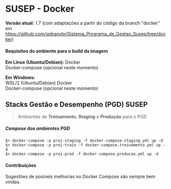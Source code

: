 # SUSEP - Docker

**Versão atual:** 1.7 (com adaptações a partir do código da branch "docker" em https://github.com/spbgovbr/Sistema_Programa_de_Gestao_Susep/tree/docker)

#### Requisitos do ambiente para o build da imagem

**Em Linux (Ubuntu/Debian):** 
Docker  
Docker-compose (opcional neste momento)  

**Em Windows:**  
WSL/2 (Ubuntu/Debian) 
Docker  
Docker-compose (opcional neste momento) 

## Stacks Gestão e Desempenho (PGD) SUSEP 
> Ambientes de **Treinamento**, **Staging** e **Produção** para o PGD

##### Compose dos ambientes PGD 

`$> docker-compose -p proj-staging -f docker-compose.staging.yml up -d`  
`$> docker-compose -p proj-train -f docker-compose.treinamento.yml up -d`  
`$> docker-compose -p proj-prod -f docker-compose.producao.yml up -d` 

#### Contribuições 
Sugestões de posíveis melhorias no Docker Compose são sempre bem vindas.
